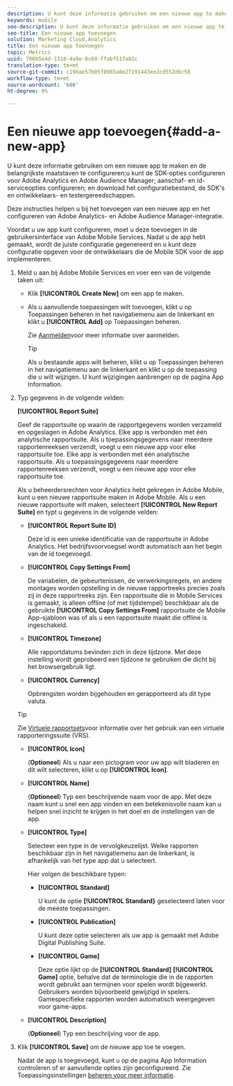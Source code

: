 ```yaml
---
description: U kunt deze informatie gebruiken om een nieuwe app te maken en de belangrijkste maatstaven te configureren;de SDK-opties voor Adobe Analytics en Adobe Audience Manager configureren;aankoop- en id-serviceopties configureren;en het configuratiebestand, de SDK's en ontwikkelaars- en testergereedschappen downloaden.
keywords: mobile
seo-description: U kunt deze informatie gebruiken om een nieuwe app te maken en de belangrijkste maatstaven te configureren;de SDK-opties voor Adobe Analytics en Adobe Audience Manager configureren;aankoop- en id-serviceopties configureren;en het configuratiebestand, de SDK's en ontwikkelaars- en testergereedschappen downloaden.
seo-title: Een nieuwe app toevoegen
solution: Marketing Cloud,Analytics
title: Een nieuwe app toevoegen
topic: Metrics
uuid: 706b5e4d-1318-4a9e-8c69-ffabf51fa02c
translation-type: tm+mt
source-git-commit: c198ae57b05f8965a8e27191443ee2cd552d6c50
workflow-type: tm+mt
source-wordcount: '680'
ht-degree: 0%

---
```



# Een nieuwe app toevoegen{#add-a-new-app}

U kunt deze informatie gebruiken om een nieuwe app te maken en de belangrijkste maatstaven te configureren;u kunt de SDK-opties configureren voor Adobe Analytics en Adobe Audience Manager; aanschaf- en id-serviceopties configureren; en download het configuratiebestand, de SDK&#39;s en ontwikkelaars- en testergereedschappen.

Deze instructies helpen u bij het toevoegen van een nieuwe app en het configureren van Adobe Analytics- en Adobe Audience Manager-integratie.

Voordat u uw app kunt configureren, moet u deze toevoegen in de gebruikersinterface van Adobe Mobile Services. Nadat u de app hebt gemaakt, wordt de juiste configuratie gegenereerd en u kunt deze configuratie opgeven voor de ontwikkelaars die de Mobile SDK voor de app implementeren.

1. Meld u aan bij Adobe Mobile Services en voer een van de volgende taken uit:

   * Klik **[!UICONTROL Create New]** om een app te maken.
   * Als u aanvullende toepassingen wilt toevoegen, klikt u op Toepassingen beheren in het navigatiemenu aan de linkerkant en klikt u **[!UICONTROL Add]** op Toepassingen beheren.

      Zie [Aanmelden](/help/using/gs/gs-signin.md)voor meer informatie over aanmelden.

      >[!TIP]
      >
      >Als u bestaande apps wilt beheren, klikt u op Toepassingen beheren in het navigatiemenu aan de linkerkant en klikt u op de toepassing die u wilt wijzigen. U kunt wijzigingen aanbrengen op de pagina App Information.

1. Typ gegevens in de volgende velden:

   **[!UICONTROL Report Suite]**

   Geef de rapportsuite op waarin de rapportgegevens worden verzameld en opgeslagen in Adobe Analytics. Elke app is verbonden met één analytische rapportsuite. Als u toepassingsgegevens naar meerdere rapportenreeksen verzendt, voegt u een nieuwe app voor elke rapportsuite toe. Elke app is verbonden met één analytische rapportsuite. Als u toepassingsgegevens naar meerdere rapportenreeksen verzendt, voegt u een nieuwe app voor elke rapportsuite toe.

   Als u beheerdersrechten voor Analytics hebt gekregen in Adobe Mobile, kunt u een nieuwe rapportsuite maken in Adobe Mobile. Als u een nieuwe rapportsuite wilt maken, selecteert **[!UICONTROL New Report Suite]** en typt u gegevens in de volgende velden:

   * **[!UICONTROL Report Suite ID]**

      Deze id is een unieke identificatie van de rapportsuite in Adobe Analytics. Het bedrijfsvoorvoegsel wordt automatisch aan het begin van de id toegevoegd.

   * **[!UICONTROL Copy Settings From]**

      De variabelen, de gebeurtenissen, de verwerkingsregels, en andere montages worden opstelling in de nieuwe rapportreeks precies zoals zij in deze rapportreeks zijn. Een rapportsuite die in Mobile Services is gemaakt, is alleen offline (of met tijdstempel) beschikbaar als de gebruikte **[!UICONTROL Copy Settings From]** rapportsuite de Mobile App-sjabloon was of als u een rapportsuite maakt die offline is ingeschakeld.

   * **[!UICONTROL Timezone]**

      Alle rapportdatums bevinden zich in deze tijdzone. Met deze instelling wordt geprobeerd een tijdzone te gebruiken die dicht bij het browsergebruik ligt.

   * **[!UICONTROL Currency]**

      Opbrengsten worden bijgehouden en gerapporteerd als dit type valuta.
   >[!TIP]
   >
   >Zie [Virtuele rapportsets](/help/using/manage-apps/c-mob-vrs.md)voor informatie over het gebruik van een virtuele rapporteringssuite (VRS).

   * **[!UICONTROL Icon]**

      (**Optioneel**) Als u naar een pictogram voor uw app wilt bladeren en dit wilt selecteren, klikt u op **[!UICONTROL Icon]**.

   * **[!UICONTROL Name]**

      (**Optioneel**) Typ een beschrijvende naam voor de app. Met deze naam kunt u snel een app vinden en een betekenisvolle naam kan u helpen snel inzicht te krijgen in het doel en de instellingen van de app.

   * **[!UICONTROL Type]**

      Selecteer een type in de vervolgkeuzelijst. Welke rapporten beschikbaar zijn in het navigatiemenu aan de linkerkant, is afhankelijk van het type app dat u selecteert.

      Hier volgen de beschikbare typen:

      * **[!UICONTROL Standard]**

         U kunt de optie **[!UICONTROL Standard}** geselecteerd laten voor de meeste toepassingen.

      * **[!UICONTROL Publication]**

         U kunt deze optie selecteren als uw app is gemaakt met Adobe Digital Publishing Suite.

      * **[!UICONTROL Game]**

         Deze optie lijkt op de **[!UICONTROL Standard]** **[!UICONTROL Game]** optie, behalve dat de terminologie die in de rapporten wordt gebruikt aan termijnen voor spelen wordt bijgewerkt. Gebruikers worden bijvoorbeeld gewijzigd in spelers. Gamespecifieke rapporten worden automatisch weergegeven voor game-apps.
   * **[!UICONTROL Description]**

      (**Optioneel**) Typ een beschrijving voor de app.



1. Klik **[!UICONTROL Save]** om de nieuwe app toe te voegen.

   Nadat de app is toegevoegd, kunt u op de pagina App Information controleren of er aanvullende opties zijn geconfigureerd. Zie Toepassingsinstellingen [beheren voor meer informatie](/help/using/c-manage-app-settings/c-manage-app-settings.md).
